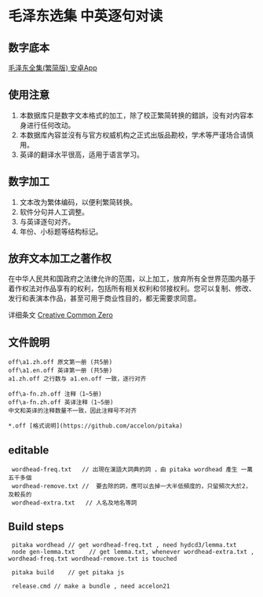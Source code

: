 # 毛泽东选集 中英逐句对读

## 数字底本 
[毛泽东全集(繁简版) 安卓App](https://play.google.com/store/apps/details?id=com.zhaozhao.zhang.maozedongworks)

## 使用注意

1. 本数据库只是数字文本格式的加工，除了校正繁简转换的錯誤，没有对内容本身进行任何改动。
2. 本数据库內容並沒有与官方权威机构之正式出版品勘校，学术等严谨场合请慎用。
3. 英译的翻译水平很高，适用于语言学习。

## 数字加工

1. 文本改为繁体编码，以便利繁简转换。
2. 软件分句并人工调整。
3. 与英译逐句对齐。
4. 年份、小标题等结构标记。

## 放弃文本加工之著作权

在中华人民共和国政府之法律允许的范围，以上加工，放弃所有全世界范围内基于着作权法对作品享有的权利，包括所有相关权利和邻接权利。您可以复制、修改、发行和表演本作品，甚至可用于商业性目的，都无需要求同意。

详细条文 [Creative Common Zero](https://creativecommons.org/publicdomain/zero/1.0/deed.zh)

## 文件說明
    
    off\a1.zh.off 原文第一册 (共5册)
    off\a1.en.off 英译第一册 (共5册)
    a1.zh.off 之行数与 a1.en.off 一致，逐行对齐
    
    off\a-fn.zh.off 注释（1~5册)
    off\a-fn.zh.off 英译注释（1~5册)
    中文和英译的注释数量不一致，因此注释号不对齐
    
    *.off [格式说明](https://github.com/accelon/pitaka)
    
## editable

     wordhead-freq.txt   // 出現在漢語大詞典的詞 ，由 pitaka wordhead 產生 一萬五千多個
     wordhead-remove.txt //  要去除的詞，應可以去掉一大半低頻度的，只留頻次大於2，及較長的
     wordhead-extra.txt   // 人名及地名等詞


## Build steps

     pitaka wordhead // get wordhead-freq.txt , need hydcd3/lemma.txt
     node gen-lemma.txt    // get lemma.txt, whenever wordhead-extra.txt , wordhead-freq.txt wordhead-remove.txt is touched
     
     pitaka build    // get pitaka js

     release.cmd // make a bundle , need accelon21